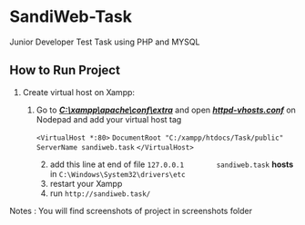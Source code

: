 # SandiWeb-Task
Junior Developer Test Task using PHP and MYSQL

## How to Run Project 

1. Create virtual host on Xampp:

   1. Go to <u>***C:\xampp\apache\conf\extra***</u> and open  <u>***httpd-vhosts.conf***</u> on Nodepad and  add your virtual host tag 

      `<VirtualHost *:80>`
          `DocumentRoot "C:/xampp/htdocs/Task/public"`
          `ServerName sandiweb.task`
      `</VirtualHost>`

      2. add this line at end of file `127.0.0.1        sandiweb.task` **hosts**  in `C:\Windows\System32\drivers\etc`
      3. restart your Xampp
      4. run `http://sandiweb.task/`

Notes : You will find screenshots of project in screenshots folder

